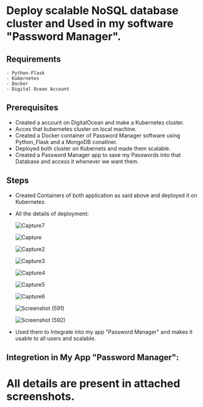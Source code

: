 # Deploy scalable NoSQL database cluster and Used in my software "Password Manager".
  
  
## Requirements
    - Python-Flask
    - Kubernetes
    - Docker
    - Digital Ocean Account
     
## Prerequisites
  - Created a account on DigitalOcean and make a Kubernetes cluster.
  - Acces that kubernetes cluster on local machine.
  - Created a Docker container of Password Manager software using Python_Flask and a MongoDB conatiner.
  - Deployed both cluster on Kubernets and made them scalable.
  - Created a Password Manager app to save my Passwords into that Database and access it whenever we want them.
  
## Steps
  - Created Containers of both application as said above and deployed it on Kubernetes.
  - All the details of deployment:
    
    ![Capture7](https://user-images.githubusercontent.com/95350651/144708499-65715c9f-88e2-4247-b672-112957a80d9f.PNG)
    
    ![Capture](https://user-images.githubusercontent.com/95350651/144708501-69b99aeb-8031-4bc2-957c-d81549632608.PNG)
    
    ![Capture2](https://user-images.githubusercontent.com/95350651/144708502-5fe63596-8cd0-4783-b037-f0ec4b0af1f0.PNG)
    
    ![Capture3](https://user-images.githubusercontent.com/95350651/144708503-7bd68aba-c3f6-466e-aed7-655670e50aaf.PNG)
    
    ![Capture4](https://user-images.githubusercontent.com/95350651/144708505-8b056659-f855-4903-be9e-8fac08a1c261.PNG)
    
    ![Capture5](https://user-images.githubusercontent.com/95350651/144708506-1a48f507-0204-4a2d-b38b-d094bcde8698.PNG)
    
    ![Capture6](https://user-images.githubusercontent.com/95350651/144708507-5cf17ccc-7c2c-4765-928b-4b2497378385.PNG)
    
    ![Screenshot (591)](https://user-images.githubusercontent.com/95350651/144708514-21c46804-180b-49db-ba58-4df6a7de1d38.png)
    
    ![Screenshot (592)](https://user-images.githubusercontent.com/95350651/144708516-5ca82821-e494-4a80-930c-44edf51d14a9.png)
    

  - Used them to Integrate into my app "Password Manager" and makes it usable to all users and scalable.
## Integretion in My App "Password Manager":

   

# All details are present in attached screenshots.

  
  
 
